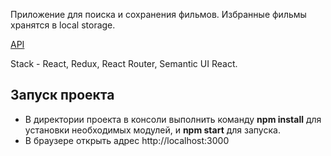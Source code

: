 Приложение для поиска и сохранения фильмов. Избранные фильмы хранятся в local storage.

<a href=".themoviedb.org">API</a>

Stack - React, Redux, React Router, Semantic UI React.

<h2>Запуск проекта</h2>

- В директории проекта в консоли выполнить команду <b>npm install</b> для установки необходимых модулей, и <b>npm start</b> для запуска. 
- В браузере открыть адрес  http://localhost:3000 
